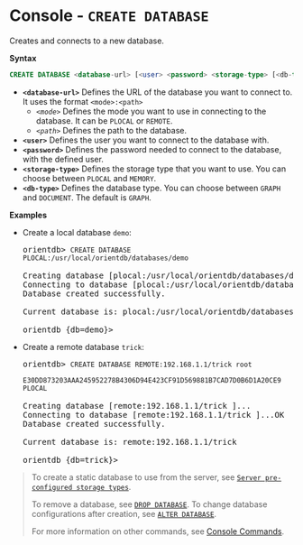 <!-- proofread 2015-01-07 SAM -->

# Console - `CREATE DATABASE`

Creates and connects to a new database.

**Syntax**

```sql
CREATE DATABASE <database-url> [<user> <password> <storage-type> [<db-type>]]
```

- **`<database-url>`** Defines the URL of the database you want to connect to. It uses the format `<mode>:<path>`
  - *`<mode>`* Defines the mode you want to use in connecting to the database.  It can be `PLOCAL` or `REMOTE`.
  - *`<path>`* Defines the path to the database.  
- **`<user>`** Defines the user you want to connect to the database with.
- **`<password>`** Defines the password needed to connect to the database, with the defined user.
- **`<storage-type>`** Defines the storage type that you want to use.  You can choose between `PLOCAL` and `MEMORY`.
- **`<db-type>`** Defines the database type.  You can choose between `GRAPH` and `DOCUMENT`.  The default is `GRAPH`.

**Examples**

- Create a local database `demo`:

  <pre>
  orientdb> <code class="lang-sql userinput">CREATE DATABASE PLOCAL:/usr/local/orientdb/databases/demo</code>

  Creating database [plocal:/usr/local/orientdb/databases/demo]...
  Connecting to database [plocal:/usr/local/orientdb/databases/demo]...OK
  Database created successfully.

  Current database is: plocal:/usr/local/orientdb/databases/demo

  orientdb {db=demo}>
  </pre>

- Create a remote database `trick`:

  <pre>
  orientdb> <code class='lang-sql userinput'>CREATE DATABASE REMOTE:192.168.1.1/trick root 
            E30DD873203AAA245952278B4306D94E423CF91D569881B7CAD7D0B6D1A20CE9 PLOCAL</code>

  Creating database [remote:192.168.1.1/trick ]...
  Connecting to database [remote:192.168.1.1/trick ]...OK
  Database created successfully.

  Current database is: remote:192.168.1.1/trick

  orientdb {db=trick}>
  </pre>


>To create a static database to use from the server, see [`Server pre-configured storage types`](DB-Server.md#storages).
>
>To remove a database, see [`DROP DATABASE`](Console-Command-Drop-Database.md).  To change database configurations after creation, see [`ALTER DATABASE`](SQL-Alter-Database.md).
>
>For more information on other commands, see [Console Commands](Console-Commands.md).

